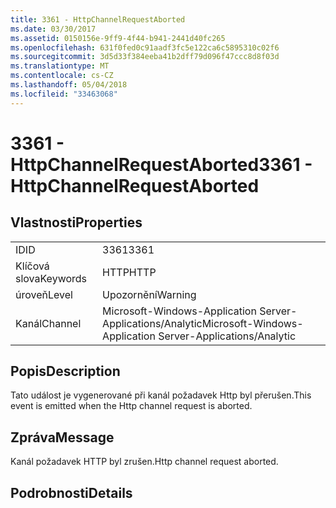 ```yaml
---
title: 3361 - HttpChannelRequestAborted
ms.date: 03/30/2017
ms.assetid: 0150156e-9ff9-4f44-b941-2441d40fc265
ms.openlocfilehash: 631f0fed0c91aadf3fc5e122ca6c5895310c02f6
ms.sourcegitcommit: 3d5d33f384eeba41b2dff79d096f47ccc8d8f03d
ms.translationtype: MT
ms.contentlocale: cs-CZ
ms.lasthandoff: 05/04/2018
ms.locfileid: "33463068"
---
```

# <a name="3361---httpchannelrequestaborted"></a><span data-ttu-id="2a402-102">3361 - HttpChannelRequestAborted</span><span class="sxs-lookup"><span data-stu-id="2a402-102">3361 - HttpChannelRequestAborted</span></span>
## <a name="properties"></a><span data-ttu-id="2a402-103">Vlastnosti</span><span class="sxs-lookup"><span data-stu-id="2a402-103">Properties</span></span>  
  
|||  
|-|-|  
|<span data-ttu-id="2a402-104">ID</span><span class="sxs-lookup"><span data-stu-id="2a402-104">ID</span></span>|<span data-ttu-id="2a402-105">3361</span><span class="sxs-lookup"><span data-stu-id="2a402-105">3361</span></span>|  
|<span data-ttu-id="2a402-106">Klíčová slova</span><span class="sxs-lookup"><span data-stu-id="2a402-106">Keywords</span></span>|<span data-ttu-id="2a402-107">HTTP</span><span class="sxs-lookup"><span data-stu-id="2a402-107">HTTP</span></span>|  
|<span data-ttu-id="2a402-108">úroveň</span><span class="sxs-lookup"><span data-stu-id="2a402-108">Level</span></span>|<span data-ttu-id="2a402-109">Upozornění</span><span class="sxs-lookup"><span data-stu-id="2a402-109">Warning</span></span>|  
|<span data-ttu-id="2a402-110">Kanál</span><span class="sxs-lookup"><span data-stu-id="2a402-110">Channel</span></span>|<span data-ttu-id="2a402-111">Microsoft-Windows-Application Server-Applications/Analytic</span><span class="sxs-lookup"><span data-stu-id="2a402-111">Microsoft-Windows-Application Server-Applications/Analytic</span></span>|  
  
## <a name="description"></a><span data-ttu-id="2a402-112">Popis</span><span class="sxs-lookup"><span data-stu-id="2a402-112">Description</span></span>  
 <span data-ttu-id="2a402-113">Tato událost je vygenerované při kanál požadavek Http byl přerušen.</span><span class="sxs-lookup"><span data-stu-id="2a402-113">This event is emitted when the Http channel request is aborted.</span></span>  
  
## <a name="message"></a><span data-ttu-id="2a402-114">Zpráva</span><span class="sxs-lookup"><span data-stu-id="2a402-114">Message</span></span>  
 <span data-ttu-id="2a402-115">Kanál požadavek HTTP byl zrušen.</span><span class="sxs-lookup"><span data-stu-id="2a402-115">Http channel request aborted.</span></span>  
  
## <a name="details"></a><span data-ttu-id="2a402-116">Podrobnosti</span><span class="sxs-lookup"><span data-stu-id="2a402-116">Details</span></span>
